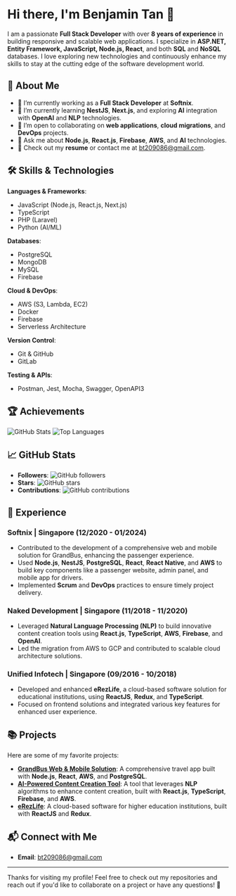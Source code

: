 # Hi there, I'm Benjamin Tan 👋

I am a passionate **Full Stack Developer** with over **8 years of experience** in building responsive and scalable web applications. I specialize in **ASP.NET, Entity Framework, JavaScript, Node.js, React**, and both **SQL** and **NoSQL** databases. I love exploring new technologies and continuously enhance my skills to stay at the cutting edge of the software development world.

## 🚀 About Me
- 🔭 I’m currently working as a **Full Stack Developer** at **Softnix**.
- 🌱 I’m currently learning **NestJS**, **Next.js**, and exploring **AI** integration with **OpenAI** and **NLP** technologies.
- 👯 I’m open to collaborating on **web applications**, **cloud migrations**, and **DevOps** projects.
- 💬 Ask me about **Node.js**, **React.js**, **Firebase**, **AWS**, and **AI** technologies.
- 📄 Check out my **resume** or contact me at [bt209086@gmail.com](mailto:bt209086@gmail.com).

## 🛠️ Skills & Technologies

**Languages & Frameworks**:
- JavaScript (Node.js, React.js, Next.js)
- TypeScript
- PHP (Laravel)
- Python (AI/ML)

**Databases**:
- PostgreSQL
- MongoDB
- MySQL
- Firebase

**Cloud & DevOps**:
- AWS (S3, Lambda, EC2)
- Docker
- Firebase
- Serverless Architecture

**Version Control**:
- Git & GitHub
- GitLab

**Testing & APIs**:
- Postman, Jest, Mocha, Swagger, OpenAPI3

## 🏆 Achievements

![GitHub Stats](https://github-readme-stats.vercel.app/api?username=superstar200486&show_icons=true&hide_title=true&count_private=true&hide=prs)
![Top Languages](https://github-readme-stats.vercel.app/api/top-langs/?username=superstar200486&layout=compact)

## 📈 GitHub Stats

- **Followers**: ![GitHub followers](https://img.shields.io/github/followers/superstar200486?label=Followers&style=social)
- **Stars**: ![GitHub stars](https://img.shields.io/github/stars/superstar200486?label=Stars&style=social)
- **Contributions**: ![GitHub contributions](https://img.shields.io/github/commit-activity/m/superstar200486?label=Commits&style=flat-square)

## 💼 Experience

### **Softnix | Singapore** (12/2020 - 01/2024)
- Contributed to the development of a comprehensive web and mobile solution for GrandBus, enhancing the passenger experience.
- Used **Node.js**, **NestJS**, **PostgreSQL**, **React**, **React Native**, and **AWS** to build key components like a passenger website, admin panel, and mobile app for drivers.
- Implemented **Scrum** and **DevOps** practices to ensure timely project delivery.

### **Naked Development | Singapore** (11/2018 - 11/2020)
- Leveraged **Natural Language Processing (NLP)** to build innovative content creation tools using **React.js**, **TypeScript**, **AWS**, **Firebase**, and **OpenAI**.
- Led the migration from AWS to GCP and contributed to scalable cloud architecture solutions.

### **Unified Infotech | Singapore** (09/2016 - 10/2018)
- Developed and enhanced **eRezLife**, a cloud-based software solution for educational institutions, using **ReactJS**, **Redux**, and **TypeScript**.
- Focused on frontend solutions and integrated various key features for enhanced user experience.

## 📚 Projects

Here are some of my favorite projects:
- **[GrandBus Web & Mobile Solution](link)**: A comprehensive travel app built with **Node.js**, **React**, **AWS**, and **PostgreSQL**.
- **[AI-Powered Content Creation Tool](link)**: A tool that leverages **NLP** algorithms to enhance content creation, built with **React.js**, **TypeScript**, **Firebase**, and **AWS**.
- **[eRezLife](link)**: A cloud-based software for higher education institutions, built with **ReactJS** and **Redux**.

## 📬 Connect with Me
- **Email**: [bt209086@gmail.com](mailto:bt209086@gmail.com)

---

Thanks for visiting my profile! Feel free to check out my repositories and reach out if you'd like to collaborate on a project or have any questions! 🚀
